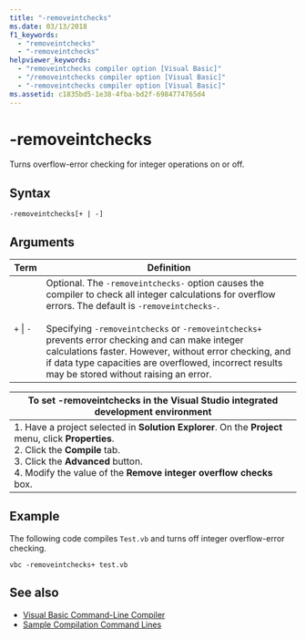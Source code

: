 ```yaml
---
title: "-removeintchecks"
ms.date: 03/13/2018
f1_keywords: 
  - "removeintchecks"
  - "-removeintchecks"
helpviewer_keywords: 
  - "removeintchecks compiler option [Visual Basic]"
  - "/removeintchecks compiler option [Visual Basic]"
  - "-removeintchecks compiler option [Visual Basic]"
ms.assetid: c1835bd5-1e38-4fba-bd2f-6984774765d4
---
```

# -removeintchecks
Turns overflow-error checking for integer operations on or off.  
  
## Syntax  
  
```  
-removeintchecks[+ | -]  
```  
  
## Arguments  
  
|Term|Definition|  
|---|---|  
|`+` &#124; `-`|Optional. The `-removeintchecks-` option causes the compiler to check all integer calculations for overflow errors. The default is `-removeintchecks-`.<br /><br /> Specifying `-removeintchecks` or `-removeintchecks+` prevents error checking and can make integer calculations faster. However, without error checking, and if data type capacities are overflowed, incorrect results may be stored without raising an error.|  
  
|To set -removeintchecks in the Visual Studio integrated development environment|  
|---|  
|1.  Have a project selected in **Solution Explorer**. On the **Project** menu, click **Properties**. <br />2.  Click the **Compile** tab.<br />3.  Click the **Advanced** button.<br />4.  Modify the value of the **Remove integer overflow checks** box.|  
  
## Example  
 The following code compiles `Test.vb` and turns off integer overflow-error checking.  
  
```console
vbc -removeintchecks+ test.vb  
```  
  
## See also
- [Visual Basic Command-Line Compiler](../../../visual-basic/reference/command-line-compiler/index.md)
- [Sample Compilation Command Lines](../../../visual-basic/reference/command-line-compiler/sample-compilation-command-lines.md)
